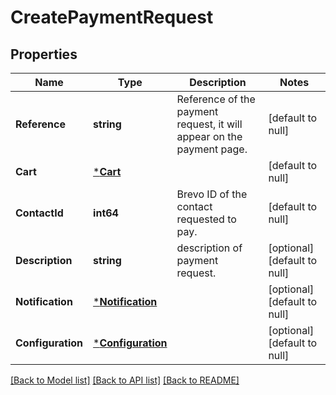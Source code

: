 # CreatePaymentRequest

## Properties
Name | Type | Description | Notes
------------ | ------------- | ------------- | -------------
**Reference** | **string** | Reference of the payment request, it will appear on the payment page.  | [default to null]
**Cart** | [***Cart**](cart.md) |  | [default to null]
**ContactId** | **int64** | Brevo ID of the contact requested to pay.  | [default to null]
**Description** | **string** | description of payment request.  | [optional] [default to null]
**Notification** | [***Notification**](notification.md) |  | [optional] [default to null]
**Configuration** | [***Configuration**](configuration.md) |  | [optional] [default to null]

[[Back to Model list]](../README.md#documentation-for-models) [[Back to API list]](../README.md#documentation-for-api-endpoints) [[Back to README]](../README.md)


